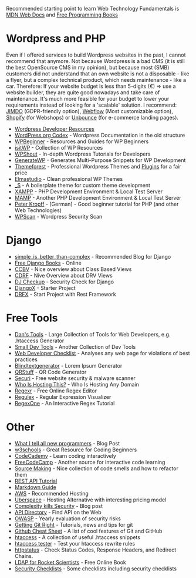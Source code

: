 Recommended starting point to learn Web Technology Fundamentals is [MDN Web Docs](https://developer.mozilla.org/de/) and [Free Programming Books](https://github.com/EbookFoundation/free-programming-books)

# Wordpress and PHP

Even if I offered services to build Wordpress websites in the past, I cannot recommend that anymore. Not because Wordpress is a bad CMS (it is still the best OpenSource CMS in my opinion), but because most (SMB) customers did not understand that an own website is not a disposable - like a flyer, but a complex technical product, which needs maintenance - like a car. Therefore: If your website budget is less than 5-digits (€) => use a website builder, they are quite good nowadays and take care of maintenance. It's much more feasible for your budget to lower your requirements instead of looking for a 'scalable' solution. I recommend: [JIMDO](https://www.jimdo.com/) (GDPR-friendly option), [Webflow](https://webflow.com/) (Most customizable option), [Shopify](https://webflow.com/) (for Webshops) or [Unbounce](https://unbounce.com/) (for e-commerce landing pages).

* [Wordpress Developer Resources](https://developer.wordpress.org/)
* [WordPress.org Codex](https://codex.wordpress.org/) -  Wordpress Documentation in the old structure
* [WPBeginner](https://www.wpbeginner.com/) - Resources and Guides for WP Beginners
* [isitWP](https://www.isitwp.com/) - Collection of WP Resources
* [WPShout](https://wpshout.com/) - In-depth Wordpress Tutorials for Developers
* [GenerateWP](https://generatewp.com/) - Generates Multi-Purpose Snippets for WP Development
* [Themeforest](https://themeforest.net/) - Professional Wordpress Themes and [Plugins](https://codecanyon.net/) for a fair price
* [Elmastudio](https://www.elmastudio.de/) - Clean professional WP Themes
* [_S](https://github.com/Automattic/_s) - A boilerplate theme for custom theme development
* [XAMPP](https://www.apachefriends.org/de/index.html) - PHP Development Environment & Local Test Server
* [MAMP](https://www.mamp.info/de/mamp/mac/) - Another PHP Development Environment & Local Test Server
* [Peter Kropff](https://www.peterkropff.de/) - [German] - Good beginner tutorial for PHP (and other Web Technologies)
* [WPScan](https://wpscan.com/wordpress-security-scanner) - Wordpress Security Scan


# Django

* [simple_is_better_than-complex](https://simpleisbetterthancomplex.com/) - Recommended Blog for Django
* [Free Django Books](https://books.agiliq.com/en/latest/README.html) - Online
* [CCBV](http://ccbv.co.uk/) - Nice overview about Class Based Views
* [CDRF](https://www.cdrf.co/) - Nive Overview about DRV Views
* [DJ Checkup](https://djcheckup.com/) - Security Check for Django
* [DjangoX](https://github.com/wsvincent/djangox) - Starter Project
* [DRFX](https://github.com/wsvincent/drfx) - Start Project with Rest Framework


# Free Tools

* [Dan's Tools](https://www.danstools.com/) - Large Collection of Tools for Web Developers, e.g. .htaccess Generator
* [Small Dev Tools](https://smalldev.tools/) - Another Collection of Dev Tools
* [Web Developer Checklist](https://www.toptal.com/developers/webdevchecklist) - Analyses any web page for violations of best practices
* [Blindtextgenerator](https://www.blindtextgenerator.de/) - Lorem Ipsum Generator
* [QRStuff](https://www.qrstuff.com/) - QR Code Generator
* [Securi](https://sitecheck.sucuri.net/) - Free website security & malware scanner
* [Who Is Hosting This?](https://digital.com/best-web-hosting/who-is/) - Who Is Hosting Any Domain
* [Regexr](https://regexr.com/) - Free Online Regex Editor
* [Regulex](https://jex.im/regulex) - Regular Expression Visualizer
* [RegexOne](vhttps://regexone.com/) - An Interactive Regex Tutorial



# Other 

* [What I tell all new programmers](https://josephg.com/blog/what-i-tell-all-new-programmers/) - Blog Post
* [w3schools](https://www.w3schools.com/) - Great Resource for Coding Beginners
* [CodeCademy](https://www.codecademy.com/) - Learn coding interactively
* [FreeCodeCamp](https://www.freecodecamp.org/) - Another source for interactive code learning
* [Source Making](https://sourcemaking.com/refactoring) - Nice collection of code smells and how to refactor them
* [REST API Tutorial](https://restfulapi.net/)
* [Markdown Guide](https://www.markdownguide.org/basic-syntax)
* [AWS](https://aws.amazon.com/) - Recommended Hosting
* [Uberspace](https://uberspace.de/) - Hosting Alternative with interesting pricing model
* [Complexity kills Security](https://www.schneier.com/essays/archives/1999/11/a_plea_for_simplicit.html) - Blog post
* [API Directory](https://www.programmableweb.com/apis/directory) - Find API on the Web
* [OWASP](https://owasp.org/www-project-top-ten/) - Yearly evaluation of security risks
* [Getting Git Right](https://www.atlassian.com/git) - Tutorials, news and tips for git
* [Github Cheat Sheet](https://github.com/tiimgreen/github-cheat-sheet) - A list of cool features of Git and GitHub
* [htaccess](https://github.com/phanan/htaccess) - A collection of useful .htaccess snippets
* [htaccess tester](https://htaccess.madewithlove.com/) - Test your htaccess rewrite rules
* [httpstatus](https://httpstatus.io/) - Check Status Codes, Response Headers, and Redirect Chains. 
* [LDAP for Rocket Scientists](http://zytrax.com/books/ldap/) - Free Online Book
* [Security Checklists](https://github.com/israelroldan/awesome-checklists) - Some checklists including security checklists